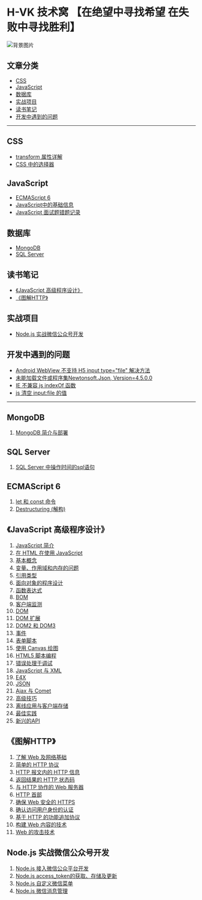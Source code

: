 
# H-VK 技术窝 【在绝望中寻找希望  在失败中寻找胜利】

![背景图片](https://github.com/SilenceHVK/Articles/raw/master/assets/images/bgImages/bg2.jpg)

## 文章分类
- [CSS](#user-content-css)
- [JavaScript](#user-content-javascript)
- [数据库](#user-content-数据库)
- [实战项目](#user-content-实战项目)
- [读书笔记](#user-content-读书笔记)
- [开发中遇到的问题](#user-content-开发中遇到的问题)
---
## CSS
- [transform 属性详解](https://github.com/SilenceHVK/Articles/issues/10)
- [CSS 中的选择器](https://github.com/SilenceHVK/Articles/issues/19)

## JavaScript
- [ECMAScript 6](#ecmascript-6)
- [JavaScript中的基础信息](https://github.com/SilenceHVK/Articles/issues/16)
- [JavaScript 面试题错题记录](https://github.com/SilenceHVK/Articles/issues/18)

## 数据库
- [MongoDB](#mongodb)
- [SQL Server](#sql-server)

## 读书笔记
- [《JavaScript 高级程序设计》](#javascript-高级程序设计)
- [《图解HTTP》](#图解http)

## 实战项目
- [Node.js 实战微信公众号开发](#nodejs-实战微信公众号开发)

## 开发中遇到的问题
- [Android WebView 不支持 H5 input type="file" 解决方法](https://github.com/SilenceHVK/Articles/issues/11)
- [未能加载文件或程序集Newtonsoft.Json, Version=4.5.0.0](https://github.com/SilenceHVK/Articles/issues/12)
- [IE 不兼容 js indexOf 函数](https://github.com/SilenceHVK/Articles/issues/13)
- [js 清空 input:file 的值](https://github.com/SilenceHVK/Articles/issues/14)
---

## MongoDB
1. [MongoDB 简介与部署](https://github.com/SilenceHVK/Articles/issues/3)

## SQL Server
1. [SQL Server 中操作时间的sql语句](https://github.com/SilenceHVK/Articles/issues/17)

## ECMAScript 6
1. [let 和 const 命令](https://github.com/SilenceHVK/Articles/issues/1)
2. [Destructuring (解构)](https://github.com/SilenceHVK/Articles/issues/2)

## 《JavaScript 高级程序设计》
1. [JavaScript 简介](https://github.com/SilenceHVK/Articles/issues/8)
2. [在 HTML 在使用 JavaScript](https://github.com/SilenceHVK/Articles/issues/9)
3. [基本概念](https://github.com/SilenceHVK/Articles/issues/15)
4. [变量、作用域和内存的问题]()
5. [引用类型]()
6. [面向对象的程序设计]()
7. [函数表达式]()
8. [BOM]()
9. [客户端监测]()
10. [DOM]()
11. [DOM 扩展]()
12. [DOM2 和 DOM3]()
13. [事件]()
14. [表单脚本]()
15. [使用 Canvas 绘图]()
16. [HTML5 脚本编程]()
17. [错误处理于调试]()
18. [JavaScript 与 XML]()
19. [E4X]()
20. [JSON]()
21. [Ajax 与 Comet]()
22. [高级技巧]()
23. [离线应用与客户端存储]()
24. [最佳实践]()
25. [新兴的API]()

## 《图解HTTP》
1. [了解 Web 及网络基础]()
2. [简单的 HTTP 协议]()
3. [HTTP 报文内的 HTTP 信息]()
4. [返回结果的 HTTP 状态码]()
5. [与 HTTP 协作的 Web 服务器]()
6. [HTTP 首部]()
7. [确保 Web 安全的 HTTPS]()
8. [确认访问用户身份的认证]()
9. [基于 HTTP 的功能追加协议]()
10. [构建 Web 内容的技术]()
11. [Web 的攻击技术]()

## Node.js 实战微信公众号开发
1. [Node.js 接入微信公众平台开发](https://github.com/SilenceHVK/Articles/issues/4)
2. [Node.js access_token的获取、存储及更新](https://github.com/SilenceHVK/Articles/issues/5)
3. [Node.js 自定义微信菜单](https://github.com/SilenceHVK/Articles/issues/6)
4. [Node.js 微信消息管理](https://github.com/SilenceHVK/Articles/issues/7)

